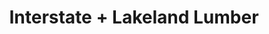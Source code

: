 ---
title: "Interstate + Lakeland Lumber"
url: /shrub-oak/interstate-lakeland-lumber/
shop: trade
---